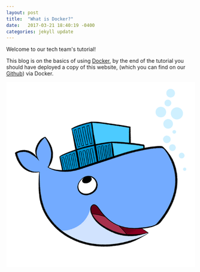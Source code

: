 ```yaml
---
layout: post
title:  "What is Docker?"
date:   2017-03-21 18:40:19 -0400
categories: jekyll update
---
```


Welcome to our tech team's tutorial!

This blog is on the basics of using [Docker][docker-url], by the end of the tutorial you should have deployed a copy of this website, (which you can find on our [Github][github-url]) via Docker.

![docker-whale](/assets/docker-whale.png)

[docker-url]: https://www.docker.com/
[github-url]: https://github.com/evankozliner/tech-team
